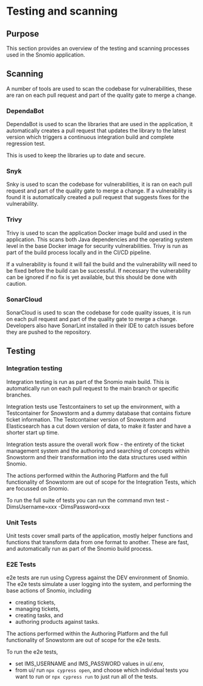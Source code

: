 # Testing and scanning

## Purpose

This section provides an overview of the testing and scanning processes used in the Snomio
application.

## Scanning

A number of tools are used to scan the codebase for vulnerabilities, these are ran on each pull
request and part of the quality gate to merge a change.

### DependaBot

DependaBot is used to scan the libraries that are used in the application, it automatically creates
a pull request that updates the library to the latest version which triggers a continuous
integration build and complete regression test.

This is used to keep the libraries up to date and secure.

### Snyk

Snky is used to scan the codebase for vulnerabilities, it is ran on each pull request and part of
the quality gate to merge a change. If a vulnerability is found it is automatically created a pull
request that suggests fixes for the vulnerability.

### Trivy

Trivy is used to scan the application Docker image build and used in the application. This scans
both Java dependencies and the operating system level in the base Docker image for security
vulnerabilities. Trivy is run as part of the build process locally and in the CI/CD pipeline.

If a vulnerability is found it will fail the build and the vulnerability will need to
be fixed before the build can be successful. If necessary the vulnerability can be ignored if no fix
is yet available, but this should be done with caution.

### SonarCloud

SonarCloud is used to scan the codebase for code quality issues, it is run on each pull request and
part of the quality gate to merge a change. Developers also have SonarLint installed in their IDE to
catch issues before they are pushed to the repository.

## Testing

### Integration testing

Integration testing is run as part of the Snomio main build. This is automatically run on each pull
request to the main branch or specific branches.

Integration tests use Testcontainers to set up the environment, with a Testcontainer for Snowstorm
and a dummy database that contains fixture ticket information. The Testcontainer version of
Snowstorm and Elasticsearch has a cut down version of data, to make it faster and have a shorter
start up time.

Integration tests assure the overall work flow - the entirety of the ticket management system and
the authoring and searching of concepts within Snowstorm and their transformation into the data
structures used within Snomio.

The actions performed within the Authoring Platform and the full functionality of Snowstorm are out
of scope for the Integration Tests, which are focussed on Snomio.

To run the full suite of tests you can run the command mvn test -DimsUsername=xxx -DimsPassword=xxx

### Unit Tests

Unit tests cover small parts of the application, mostly helper functions and functions that
transform data from one format to another. These are fast, and automatically run as part of the
Snomio build process.

### E2E Tests

e2e tests are run using Cypress against the DEV environment of Snomio. The e2e tests
simulate a user logging into the system, and performing the base actions of Snomio, including

- creating tickets,
- managing tickets,
- creating tasks, and
- authoring products against tasks.

The actions performed within the Authoring Platform and the full functionality of Snowstorm are out
of scope for the e2e tests.

To run the e2e tests,

- set IMS_USERNAME and IMS_PASSWORD values in ui/.env,
- from ui/ run `npx cypress open`, and choose which individual tests you want to run or `npx cypress
  run` to just run all of the tests.
